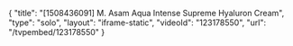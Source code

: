 {
    "title": "[1508436091] M. Asam Aqua Intense Supreme Hyaluron Cream",
    "type": "solo",
    "layout": "iframe-static",
    "videoId": "123178550",
    "url": "\/tvpembed\/123178550"
}